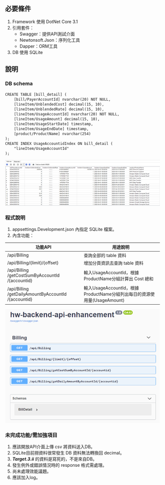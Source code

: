 ## 必要條件
<ol>
	<li>Framework 使用 DotNet Core 3.1</li>
	<li>引用套件：
		<ul>
			<li>Swagger：提供API測試介面</li>
			<li>Newtonsoft.Json：序列化工具</li>
			<li>Dapper：ORM工具</li>
		</ul>  
	</li>
	<li>DB 使用 SQLite</li>
</ol>

## 說明
### DB schema
```
CREATE TABLE [bill_detail] (
	[bill/PayerAccountId] nvarchar(20) NOT NULL, 
	[lineItem/UnblendedCost] decimal(15, 10), 
	[lineItem/UnblendedRate] decimal(15, 10), 
	[lineItem/UsageAccountId] nvarchar(20) NOT NULL, 
	[lineItem/UsageAmount] decimal(15, 10), 
	[lineItem/UsageStartDate] timestamp, 
	[lineItem/UsageEndDate] timestamp, 
	[product/ProductName] nvarchar(254)
);
CREATE INDEX UsageAccountidIndex ON bill_detail (
    "lineItem/UsageAccountId"
);
```
<img src="https://github.com/chiyt27/pic-repo/blob/master/hw-backend-api-enhancement/sqlite%E6%88%AA%E5%9C%96.png?raw=true">

### 程式說明
<ol>
	<li>appsettings.Development.json 內指定 SQLite 檔案。</li>
	<li>內含功能：</li>
</ol>
		
| 功能API | 用途說明 |
|--|--|
| /api​/Billing | 查詢全部的 table 資料 |
| /api/Billing/{limit}/{offset} | 增加分頁資訊去查詢 table 資料 |
| /api​/Billing​/getCostSumByAccountId​/{accountid} | 輸入UsageAccountId，根據ProductName分組計算出 Cost 總和 |
| /api​/Billing​/getDailyAmountByAccountId​/{accountid} | 輸入UsageAccountId，根據ProductName分組列出每日的資源使用量(UsageAmount) |

<img src="https://github.com/chiyt27/pic-repo/blob/master/hw-backend-api-enhancement/swagger%E6%88%AA%E5%9C%96.png?raw=true">


###  未完成功能/需加強項目
<ol>
	<li>應該開放API介面上傳 csv 將資料送入DB。</li>
	<li>SQLite目前撈資料很常發生 DB 資料無法轉換回 decimal。</li>
	<li><b><i>Target.3.ii</i></b> 的資料是寫死的，不是來自DB。</li>
	<li>發生例外或錯誤情況時的 response 格式需處理。</li>
	<li>尚未處理效能議題。</li>
	<li>應該加入log。</li>
</ol>

